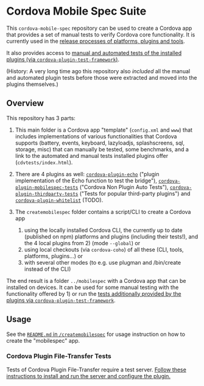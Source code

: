 <!--
#
# Licensed to the Apache Software Foundation (ASF) under one
# or more contributor license agreements.  See the NOTICE file
# distributed with this work for additional information
# regarding copyright ownership.  The ASF licenses this file
# to you under the Apache License, Version 2.0 (the
# "License"); you may not use this file except in compliance
# with the License.  You may obtain a copy of the License at
# 
# http://www.apache.org/licenses/LICENSE-2.0
# 
# Unless required by applicable law or agreed to in writing,
# software distributed under the License is distributed on an
# "AS IS" BASIS, WITHOUT WARRANTIES OR CONDITIONS OF ANY
#  KIND, either express or implied.  See the License for the
# specific language governing permissions and limitations
# under the License.
#
-->
# Cordova Mobile Spec Suite

This `cordova-mobile-spec` repository can be used to create a Cordova app that provides a set of manual tests to verify Cordova core functionality. It is currently used in the [release processes of platforms, plugins and tools](https://github.com/apache/cordova-coho/tree/master/docs#release-processes).

It also provides access to [manual and automated tests of the installed plugins (via `cordova-plugin-test-framework`)](https://github.com/apache/cordova-plugin-test-framework).

(History: A very long time ago this repository also _included_ all the manual and automated plugin tests before those were extracted and moved into the plugins themselves.)

## Overview

This repository has 3 parts:

1. This main folder is a Cordova app "template" (`config.xml` and `www`) that includes implementations of various functionalities that Cordova supports (battery, events, keyboard, lazyloadjs, splashscreens, sql, storage, misc) that can manually be tested, some benchmarks, and a link to the automated and manual tests installed plugins offer (`cdvtests/index.html`).

2. There are 4 plugins as well: [`cordova-plugin-echo`](cordova-plugin-echo) ("plugin implementation of the Echo function to test the bridge"), [`cordova-plugin-mobilespec-tests`](cordova-plugin-mobilespec-tests) ("Cordova Non Plugin Auto Tests"), [`cordova-plugin-thirdparty-tests`](cordova-plugin-thirdparty-tests) ("Tests for popular third-party plugins") and [`cordova-plugin-whitelist`](cordova-plugin-whitelist) (TODO).

3. The `createmobilespec` folder contains a script/CLI to create a Cordova app

    1. using the locally installed Cordova CLI, the currently up to date (published on npm) platforms and plugins (including their tests!), and the 4 local plugins from 2) (mode `--global`) or
    2. using local checkouts (via `cordova-coho`) of all these (CLI, tools, platforms, plugins...) or  
    3. with several other modes (to e.g. use plugman and /bin/create instead of the CLI)

The end result is a folder `../mobilespec` with a Cordova app that can be installed on devices. It can be used for some manual testing with the functionality offered by 1) or run the [tests additionally provided by the plugins via `cordova-plugin-test-framework`](https://github.com/apache/cordova-plugin-test-framework).

## Usage

See the [`README.md` in `/createmobilespec`](createmobilespec/README.md) for usage instruction on how to create the "mobilespec" app.

### Cordova Plugin File-Transfer Tests

Tests of Cordova Plugin File-Transfer require a test server. [Follow these instructions to install and run the server and configure the plugin.](https://github.com/apache/cordova-labs/tree/cordova-filetransfer)
